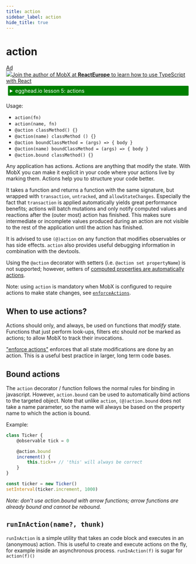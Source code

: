 ```yaml
---
title: action
sidebar_label: action
hide_title: true
---
```


# action

<div id='codefund'></div><div class="re_2020"><a class="re_2020_link" href="https://www.react-europe.org/#slot-2149-workshop-typescript-for-react-and-graphql-devs-with-michel-weststrate" target="_blank" rel="sponsored noopener"><div><div class="re_2020_ad" >Ad</div></div><img src="/img/reacteurope.svg"><span>Join the author of MobX at <b>ReactEurope</b> to learn how to use <span class="link">TypeScript with React</span></span></a></div>

<details>
    <summary style="color: white; background:green;padding:5px;margin:5px;border-radius:2px">egghead.io lesson 5: actions</summary>
    <br>
    <div style="padding:5px;">
        <iframe style="border: none;" width=760 height=427  src="https://egghead.io/lessons/react-use-mobx-actions-to-change-and-guard-state/embed" ></iframe>
    </div>
    <a style="font-style:italic;padding:5px;margin:5px;"  href="https://egghead.io/lessons/react-use-mobx-actions-to-change-and-guard-state">Hosted on egghead.io</a>
</details>

Usage:

-   `action(fn)`
-   `action(name, fn)`
-   `@action classMethod() {}`
-   `@action(name) classMethod () {}`
-   `@action boundClassMethod = (args) => { body }`
-   `@action(name) boundClassMethod = (args) => { body }`
-   `@action.bound classMethod() {}`

Any application has actions. Actions are anything that modify the state. With
MobX you can make it explicit in your code where your actions live by marking
them. Actions help you to structure your code better.

It takes a function and returns a function with the same signature, but wrapped
with `transaction`, `untracked`, and `allowStateChanges`. Especially the fact
that `transaction` is applied automatically yields great performance benefits;
actions will batch mutations and only notify computed values and reactions after
the (outer most) action has finished. This makes sure intermediate or incomplete
values produced during an action are not visible to the rest of the application
until the action has finished.

It is advised to use `(@)action` on any function that modifies observables or
has side effects. `action` also provides useful debugging information in
combination with the devtools.

Using the `@action` decorator with setters (i.e. `@action set propertyName`) is
not supported; however, setters of
[computed properties are automatically actions](computed-decorator.md).

Note: using `action` is mandatory when MobX is configured to require actions to
make state changes, see [`enforceActions`](api.md#configure).

## When to use actions?

Actions should only, and always, be used on functions that _modify_ state.
Functions that just perform look-ups, filters etc should _not_ be marked as
actions; to allow MobX to track their invocations.

["enforce actions"](api.md#configure) enforces that all state modifications are
done by an action. This is a useful best practice in larger, long term code
bases.

## Bound actions

The `action` decorator / function follows the normal rules for binding in
javascript. However, `action.bound` can be used to automatically bind actions to
the targeted object. Note that unlike `action`, `(@)action.bound` does not take
a name parameter, so the name will always be based on the property name to which
the action is bound.

Example:

```javascript
class Ticker {
    @observable tick = 0

    @action.bound
    increment() {
        this.tick++ // 'this' will always be correct
    }
}

const ticker = new Ticker()
setInterval(ticker.increment, 1000)
```

_Note: don't use *action.bound* with arrow functions; arrow functions are
already bound and cannot be rebound._

## `runInAction(name?, thunk)`

`runInAction` is a simple utility that takes an code block and executes in an
(anonymous) action. This is useful to create and execute actions on the fly, for
example inside an asynchronous process. `runInAction(f)` is sugar for
`action(f)()`
